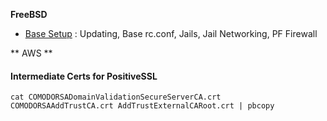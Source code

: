 **FreeBSD**

* [Base Setup](/freebsd/README.md) : Updating, Base rc.conf, Jails, Jail Networking, PF Firewall

** AWS **

#### Intermediate Certs for PositiveSSL

``` 
cat COMODORSADomainValidationSecureServerCA.crt COMODORSAAddTrustCA.crt AddTrustExternalCARoot.crt | pbcopy 
```
